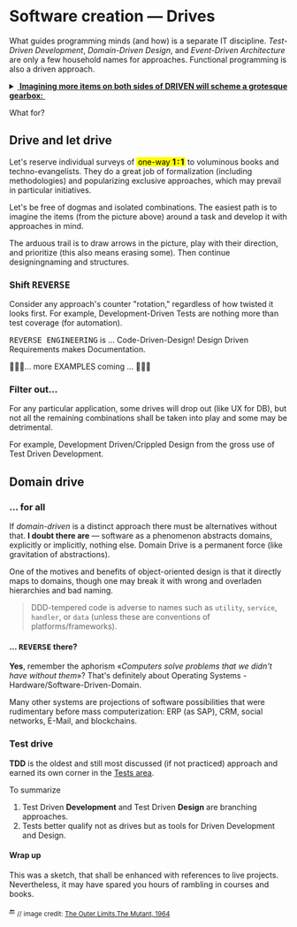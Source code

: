 # Software creation &mdash; Drives

What guides programming minds (and how) is a separate IT discipline. _Test-Driven Development_, _Domain-Driven Design_, and _Event-Driven Architecture_ are only a few household names for approaches. Functional programming is also a driven approach.

<details><summary><ins>&nbsp;<b>Imagining more items on both sides of DRIVEN will  scheme a grotesque gearbox:</b>&nbsp;</ins></summary>
&nbsp;
  
<picture><img alt="&thinsp;&nbsp;&nbsp;Combinational mess of drives and driven" src="../../../_rsc/_img/illus/AllDrives.jpg"/></picture>

\___________
</details>

What for?

## Drive and let drive

Let's reserve individual surveys of <mark>&thinsp;one-way <b>1&thinsp;:&thinsp;1&thinsp;</b></mark> to voluminous books and techno-evangelists. They do a great job of formalization (including methodologies) and popularizing exclusive approaches, which may prevail in particular initiatives.

Let's be free of dogmas and  isolated combinations. The easiest path is to imagine the items (from the picture above) around a task and develop it with approaches in mind.

The arduous trail is to draw arrows in the picture,  play with their direction, and prioritize (this also means erasing some). Then continue designingnaming and structures.

### Shift <samp>REVERSE</samp>

Consider any approach's counter "rotation," regardless of how twisted it looks first. For example, Development-Driven Tests are nothing more than test coverage (for automation).

<samp>REVERSE ENGINEERING</samp> is ... Code-Driven-Design! Design Driven Requirements makes Documentation.

🚧🚧🚧... more EXAMPLES coming ... 🚧🚧🚧

### Filter out...

For any particular application, some drives will drop out (like UX for DB), but not all the remaining combinations shall be taken into play and some may be detrimental.

For example, Development Driven/Crippled Design from the gross use of Test Driven Development.

##  Domain drive

### ... for all

If _domain-driven_ is a distinct approach there must be alternatives without that. **I doubt there are** &mdash; software as a phenomenon abstracts domains, explicitly or implicitly, nothing else. Domain Drive is a permanent force (like gravitation of abstractions).

One of the motives and benefits of object-oriented design is that it directly maps to domains, though one may break it with wrong and overladen hierarchies and bad naming.

> DDD-tempered code is adverse to names such as `utility`, `service`, `handler`, or `data` (unless these are conventions of platforms/frameworks).

#### ... <samp>REVERSE</samp> there?

**Yes**, remember the aphorism «_Computers solve problems that we didn't have without them_»? That's definitely about Operating Systems - Hardware/Software-Driven-Domain.

Many other  systems are projections of software possibilities that were rudimentary before mass computerization: ERP (as SAP), CRM, social networks, E-Mail, and blockchains.

### Test drive

**TDD** is the oldest and still most discussed (if not practiced) approach and earned its own corner in the [Tests area](../../tests).

To summarize
1) Test Driven **Development** and Test Driven **Design** are branching approaches.
2) Tests better qualify not as drives but as tools for Driven Development and Design.

#### Wrap up

This was a sketch, that shall be enhanced with references to live projects. Nevertheless, it may have spared you hours of rambling in courses and books.

🔚 <sub>// image credit: [The Outer Limits.The&nbsp;Mutant, 1964](https://www.imdb.com/title/tt0667845/?ref_=ttep_ep25)</sub>
